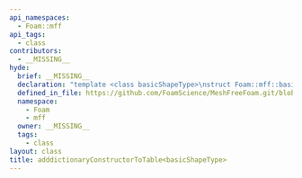 ```yaml
---
api_namespaces:
  - Foam::mff
api_tags:
  - class
contributors:
  - __MISSING__
hyde:
  brief: __MISSING__
  declaration: "template <class basicShapeType>\nstruct Foam::mff::basicShape::adddictionaryConstructorToTable;"
  defined_in_file: https://github.com/FoamScience/MeshFreeFoam.git/blob/master/src/meshfree/shapes/basicShape/basicShape.H
  namespace:
    - Foam
    - mff
  owner: __MISSING__
  tags:
    - class
layout: class
title: adddictionaryConstructorToTable<basicShapeType>
---
```

